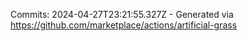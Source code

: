 Commits: 2024-04-27T23:21:55.327Z - Generated via https://github.com/marketplace/actions/artificial-grass
<br>
